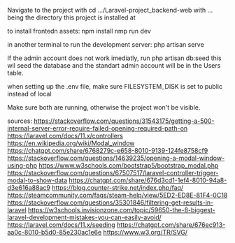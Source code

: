 Navigate to the project with cd .../Laravel-project_backend-web with ... being the directory this project is installed at

to install frontedn assets:
npm install
nmp run dev

in another terminal to run the development server:
php artisan serve

If the admin account does not work imediatly, run php artisan db:seed this wil seed the database and the standart admin account will be in the Users table.

when setting up the .env file, make sure FILESYSTEM_DISK is set to public instead of local

Make sure both are running, otherwise the project won't be visible.

sources:
https://stackoverflow.com/questions/31543175/getting-a-500-internal-server-error-require-failed-opening-required-path-on 
https://laravel.com/docs/11.x/controllers 
https://en.wikipedia.org/wiki/Modal_window
https://chatgpt.com/share/6768279c-e658-8010-9139-124fe8758cf9
https://stackoverflow.com/questions/14639235/opening-a-modal-window-using-php
https://www.w3schools.com/bootstrap5/bootstrap_modal.php
https://stackoverflow.com/questions/67507517/laravel-controller-trigger-modal-to-show-data 
https://chatgpt.com/share/676d3cd1-1ef4-8010-94a8-d3e616a88ac9
https://blog.counter-strike.net/index.php/faq/
https://steamcommunity.com/faqs/steam-help/view/5ED2-ED8E-81F4-0C18
https://stackoverflow.com/questions/35301846/filtering-get-results-in-laravel
https://w3schools.invisionzone.com/topic/59650-the-8-biggest-laravel-development-mistakes-you-can-easily-avoid/
https://laravel.com/docs/11.x/seeding
https://chatgpt.com/share/676ec913-aa0c-8010-b5d0-85e230ac1e6e
https://www.w3.org/TR/SVG/
